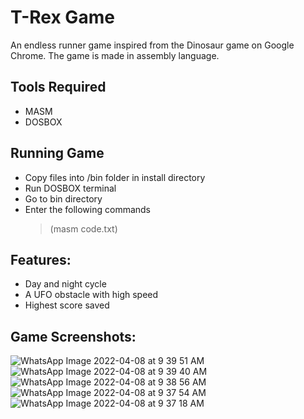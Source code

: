 # T-Rex Game
An endless runner game inspired from the Dinosaur game on Google Chrome.
The game is made in assembly language.

## Tools Required

- MASM
- DOSBOX

## Running Game
* Copy files into /bin folder in install directory
* Run DOSBOX terminal
* Go to bin directory
* Enter the following commands
   >(masm code.txt)


## Features:
- Day and night cycle
- A UFO obstacle with high speed
- Highest score saved


## Game Screenshots:

![WhatsApp Image 2022-04-08 at 9 39 51 AM](https://user-images.githubusercontent.com/64328883/162508934-b2252e0a-f532-4b57-a002-68f1c30d0457.jpeg)
![WhatsApp Image 2022-04-08 at 9 39 40 AM](https://user-images.githubusercontent.com/64328883/162508966-60f0469e-0770-4057-a399-5ebc6da78856.jpeg)
![WhatsApp Image 2022-04-08 at 9 38 56 AM](https://user-images.githubusercontent.com/64328883/162508992-4abb0f63-c62f-41cd-bccc-247a3c2bb2fe.jpeg)
![WhatsApp Image 2022-04-08 at 9 37 54 AM](https://user-images.githubusercontent.com/64328883/162509039-a8898be9-887b-4016-97f6-a11edca0dd38.jpeg)
![WhatsApp Image 2022-04-08 at 9 37 18 AM](https://user-images.githubusercontent.com/64328883/162509063-12e6e04b-ec33-4e52-a92c-56c5577a6b02.jpeg)

